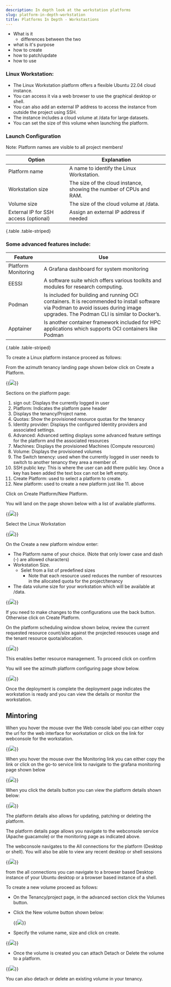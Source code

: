 ```yaml
---
description: In depth look at the workstation platforms
slug: platform-in-depth-workstation
title: Platforms In Depth - Workstastions
---
```


- What is it
  - differences between the two
- what is it's purpose
- how to create
- how to patch/update
- how to use
  
### Linux Workstation:

- The Linux Workstation platform offers a flexible Ubuntu 22.04 cloud instance.
- You can access it via a web browser to use the graphical desktop or shell.
- You can also add an external IP address to access the instance from outside the project using SSH.
- The instance includes a cloud volume at /data for large datasets.
- You can set the size of this volume when launching the platform.

### Launch Configuration

Note: Platform names are visible to all project members!

Option | Explanation
---|---
Platform name | A name to identify the Linux Workstation.
Workstation size | The size of the cloud instance, showing the number of CPUs and RAM.
Volume size | The size of the cloud volume at /data.
External IP for SSH access (optional) |  Assign an external IP address if needed |
{.table .table-striped}

### Some advanced features include:

Feature | Use
---|---
Platform Monitoring | A Grafana dashboard for system monitoring
EESSI | A software suite which offers various toolkits and modules for research computing.
Podman | Is included for building and running OCI containers. It is recommended to install software via Podman to avoid issues during image upgrades. The Podman CLI is similar to Docker’s.
Apptainer | Is another container framework included for HPC applications which supports OCI containers like Podman
{.table .table-striped}

To create a Linux platform instance proceed as follows:

From the azimuth tenancy landing page shown below click on Create a Platform.

{{<image src="img/docs/azimuth-images/azimuth-tenancy-platform-landing-page.jpg" caption="Platform landing page">}}

Sections on the platform page:

  1. sign out: Displays the currently logged in user
  2. Platform: Indicates the platform pane header
  3. Displays the tenancy/Project name.
  4. Quotas: Show the provisioned resource quotas for the tenancy
  5. Identity provider: Displays the configured Identity providers and associated settings.
  6. Advanced: Advanced setting displays some advanced feature settings for the platform and the associated resources
  7. Machines: Displays the provisioned Machines (Compute resources)
  8. Volume: Displays the provisioned volumes
  9. The Switch tenency: used when the currently logged in user needs to switch to another tenancy they area a member of.
  10. SSH public key: This is where the user can add there public key. Once a key has been added the text box can not be left empty.
  11. Create Platform: used to select a platform to create.
  12. New platform: used to create a new platform just like 11. above

Click on Create Platform/New Platform.

You will land on the page shown below with a list of available platforms.

{{<image src="img/docs/azimuth-images/azimuth-available-platforms.jpg" caption="Platform List">}}

Select the Linux Workstation

{{<image src="img/docs/azimuth-images/azimuth-choose-linux-platform.jpg" caption="Choose Platform">}}

On the Create a new platform window enter:

- The Platform name of your choice. (Note that only lower case and dash (-) are allowed characters)
- Workstation Size.
  - Selet from a list of predefined sizes
    - Note that each resource used reduces the number of resources in the allocated quota for the project/tenancy
- The data volume size for your workstation which will be available at /data.

{{<image src="img/docs/azimuth-images/azimuth-configure-linux-platform.jpg" caption="Choose Platform">}}

If you need to make changes to the configurations use the back button. Otherwise click on Create Platform.

On the platform scheduling window shown below, review the current requested resource count/size against the projected resouces usage and the tenant resource quota/allocation. 

{{<image src="img/docs/azimuth-images/Azimuth-platform-resource-consumption-Page.jpg" caption="Platform Scheduling">}}

This enables better resource management. To proceed click on confirm

You will see the azimuth platform configuring page show below.

{{<image src="img/docs/azimuth-images/Azimuth-configuring-page.jpg" caption="Configuring">}}

Once the deployment is complete the deployment page indicates the workstation is ready and you can view the details or monitor the workstation.

## Mintoring

When you hover the mouse over the Web console label you can either copy the url for the web interface for workstation or click on the link for webconsole for the workstation.

{{<image src="img/docs/azimuth-images/Azimuth-webconsole-url-Page.jpg" caption="Webconsole">}}

When you hover the mouse over the Monitoring link you can either copy the link or click on the go-to service link to navigate to the grafana monitoring page shown below

{{<image src="img/docs/azimuth-images/Azimuth-monitoring-Page.jpg" caption="Monitoring">}}

When you click the details button you can view the platform details shown below:

{{<image src="img/docs/azimuth-images/Azimuth-platfor-details-Page.jpg" caption="Platform details">}}

The platform details also allows for updating, patching or deleting the platform.

The platform details page allows you navigate to the webconsole service (Apache guacamole) or the monitoring page as indicated above.

The webconsole navigates to the All connections for the platform (Desktop or shell). You will also be able to view any recent desktop or shell sessions

{{<image src="img/docs/azimuth-images/azimuth-all-connections-page.jpg" caption="All connections">}}

from the all connections you can navigate to a browser based Desktop instance of your Ubuntu desktop or a browser based instance of a shell.

To create a new volume proceed as follows:

- On the Tenancy/project page, in the advanced section click the Volumes button.
  
- Click the New volume button shown below:

  {{<image src="img/docs/azimuth-images/azimuth-new-volume-page.jpg" caption="New volume">}}

- Specify the volume name, size and click on create.

{{<image src="img/docs/azimuth-images/azimuth-volume-name-page.jpg" caption="New volume">}}

- Once the volume is created you can attach Detach or Delete the volume to a platform.
  
{{<image src="img/docs/azimuth-images/azimuth-attach-volume-page.jpg" caption="New volume">}}

You can also detach or delete an existing volume in your tenancy.
